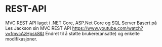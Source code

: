 # REST-API
MVC REST API laget i .NET Core, ASP.Net Core og SQL Server
Basert på Les Jackson sin MVC REST API
https://www.youtube.com/watch?v=fmvcAzHpsk8&t
Endret til å støtte brukere(ansatte) og enkelte modifikasjoner.
